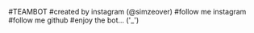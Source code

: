 #TEAMBOT
#created by instagram (@simzeover)
#follow me instagram
#follow me github
#enjoy the bot... ('_')
